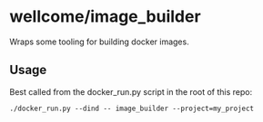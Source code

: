 # wellcome/image_builder

Wraps some tooling for building docker images.

## Usage

Best called from the docker_run.py script in the root of this repo:

```
./docker_run.py --dind -- image_builder --project=my_project
```